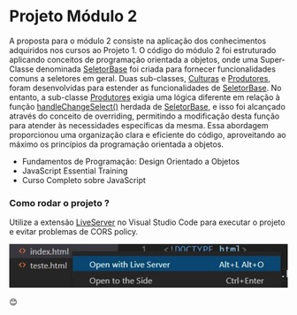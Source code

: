# Projeto Módulo 2

A proposta para o módulo 2 consiste na aplicação dos conhecimentos adquiridos nos cursos ao Projeto 1. O código do módulo 2 foi estruturado aplicando conceitos de programação orientada a objetos, onde uma Super-Classe denominada [SeletorBase](assets/js/SeletorBase.js) foi criada para fornecer funcionalidades comuns a seletores em geral. Duas sub-classes, [Culturas](assets/js/culturas.js) e [Produtores](assets/js/produtores.js), foram desenvolvidas para estender as funcionalidades de [SeletorBase](assets/js/SeletorBase.js). No entanto, a sub-classe [Produtores](assets/js/produtores.js) exigia uma lógica diferente em relação à função [handleChangeSelect()](assets/js/produtores.js) herdada de [SeletorBase](assets/js/SeletorBase.js), e isso foi alcançado através do conceito de overriding, permitindo a modificação desta função para atender às necessidades específicas da mesma. Essa abordagem proporcionou uma organização clara e eficiente do código, aproveitando ao máximo os princípios da programação orientada a objetos.

- Fundamentos de Programação: Design Orientado a Objetos
- JavaScript Essential Training
- Curso Completo sobre JavaScript

### Como rodar o projeto ?

Utilize a extensão [LiveServer](https://marketplace.visualstudio.com/items?itemName=ritwickdey.LiveServer) no Visual Studio Code para executar o projeto e evitar problemas de CORS policy.

![Página de Início](../projeto-modulo-1/docs/live-server.jpg)

😊
